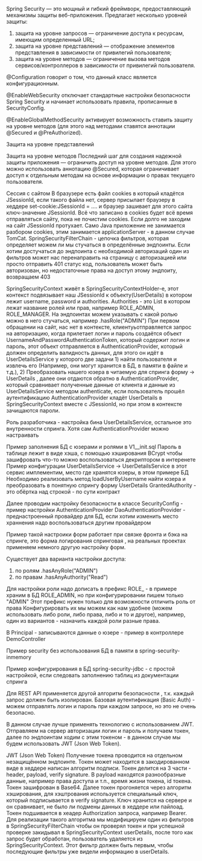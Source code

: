 Spring Security — это мощный и гибкий фреймворк, предоставляющий механизмы защиты веб-приложения. Предлагает несколько
уровней защиты:
1) защита на уровне запросов — ограничение доступа к ресурсам, имеющим определенный URL;
2) защита на уровне представлений — отображение элементов представления в зависимости от привилегий пользователя;
3) защита на уровне методов — ограничение вызова методов сервисов/контроллеров в зависимости от привилегий пользователя.

@Configuration говорит о том, что данный класс является конфигурационным.

@EnableWebSecurity отключает стандартные настройки безопасности Spring Security и начинает использовать правила,
прописанные в SecurityConfig.

@EnableGlobalMethodSecurity активирует возможность ставить защиту на уровне методов (для этого над методами ставятся
аннотации @Secured и @PreAuthorized).

Защита на уровне представлений

Защита на уровне методов
Последний шаг для создания надежной защиты приложения — ограничить доступ на уровне методов. Для этого можно
использовать аннотацию @Secured, которая ограничивает доступ к отдельным методам на основе информации о правах
текущего пользователя.


Сессия с сайтом
В бразузере есть файл cookies в который кладётся JSessionId, если такого файла нет, сервер присылает браузеру в хеддере
set-cookie:JSessionId = ....  и браузер зашивает для этого сайта ключ-значение JSessionId. Всё что записано в cookies
будет всё время отправляться сайту, пока не почистим cookies. Если долго не заходим на сайт JSessionId протухает.
Само Java приложение не занимается разбором cookies, этим занимается applicationServer - в данном случае TomCat.
SpringSecurityFilterChain - цепочка фильтров, которая определяет можем ли мы стучаться в определённые эндпоинты.
Если хотим достучаться до эндпоинта с необходимой авторизаций один из фильтров может нас перенаправить на страницу
с авторизацией или просто отправить 401 статус код, пользователь может быть авторизован, но недостаточные права
на доступ этому эндпоиту, возвращаем 403

SpringSecurityContext живёт в SpringSecurityContextHolder-е, этот контекст подвязывает наш JSessionId к объекту(UserDetails)
в котором лежит username, password и authorities.
Authorities - это List<String> в котором лежат название ролей или прав, например
ROLE_ADMIN, ROLE_MANAGER. На эндпоинтах можем указывать с какой ролью можно в него стучаться, например .hasRole("ADMIN")
При первом обращении на сайт, нас нет в контексте, клиентуьотправляется запрос на авторизацию, когда прилетает логин и
пароль создаётся объект UsernameAndPasswordAuthenticationToken, который содержит логин и пароль, этот объект отправляется
в AuthenticationProvider, который должен определить валидность данных, для этого он идёт в UserDetailsService у которого
две задачи 1) найти пользователя и извлечь его (Например, они могут хранится в БД, в памяти в файле и т.д.),
2) Преобразовать нашего юзера в читаемую для спринга форму -> UserDetails , далее они отдаются обратно в
AuthenticationProvider, который сравнивает полученные данные от клиента и данные из UserDetailsService методом authenticate,
если пользователь прошёл аутентификацию AuthenticationProvider кладёт UserDetails в SpringSecurityContext вместе с JSessionId,
но при этом в контексте зачищаются пароли.

Роль разработчика - настройка бина UserDetailsService, остальное это внутренности спринга.
Хотя сам AuthenticationProvider можно настраивать

Пример заполнения БД с юзерами и ролями в V1__init.sql
Пароль в таблице лежит в виде хэша, с помощью хэширования BCrypt чтобы зашифровать что-то можно воспользоваться декриптором в интеренете
Пример конфигурации UserDetailsService -> UserDetailsService в этот сервис имплементим, место где хранятся юзеры, в этом примере БД
Необходимо реализовать метод loadUserByUsername найти юзера и преобразовать в понятную спрингу форму UserDetails
GrantedAuthority - это обёртка над строкой - по сути контракт

Далее проводим настройку безопасности в классе SecurityConfig - пример настройки AuthenticationProvider
DaoAuthenticationProvider - преднастроенный провайдер для БД, если хотим изменить место храннения надо воспользоваться
другим провайдером

Пример такой настроики форм работает при связке фронта и бэка на спринге, это форма логирования спринговая , на реальных
проектах применяем немного другую настройку форм.

Существует два варианта настройки доступа:
1) по ролям .hasAnyRole("ADMIN")
2) по правам .hasAnyAuthority("Read")

Для настройки роли надо дописать в префикс ROLE_ - в примере храним в БД ROLE_ADMIN, но при конфигурировании пишем только "ADMIN"
Этот префикс нужен только для возможности отличить роль от права
Конфигурировать их мы можем как нам удобнее (можем использовать либо роли, либо права, либо и то и другое), например,
один из вариантов - назначить каждой роли разные права.

В Principal - записываются данные о юзере - пример в контроллере DemoController

Пример security без использования БД в памяти в spring-security-inmemory

Пример конфигурирования в БД spring-security-jdbc - с простой настройкой, если следовать заполнению таблиц из документации спринга

Для REST API применяется другой алгоритм безопасности , т.к. каждый запрос должен быть изолирован. 
Базовая аутентификация (Basic Auth) - можем отправлять логин и пароль при каждом запросе, но это не очень безопасно.

В данном случае лучше применять технологию c использованием JWT.
Отправляем на сервер авторизации логин и пароль и получаем токен, далее по эндпоинтам ходим с этим токеном - в данном 
случае мы будем использовать JWT (Json Web Token). 

JWT (Json Web Token)
Получение токена проводится на отдельном незащищённом эндпоинте. Токен может находится в
закодированном виде в хеддере написан алгоритм подписи.
Токен делится на 3 части - header, payload, verify signature. В payload находятся разнообразные данные, например
права доступа и т.п., время жизни токена, id токена. Токен зашифрован в Base64. Далее токен прогоняется через алгоритм 
хэширования, для хэштрования используется специальный ключ, который подписывается в verify signature. Ключ хранится на 
сервере и он сравнивает, не было ли подмены данных в хеддере или пайлоад. Токен подшивается в хеадер Authorization запроса,
например Bearer.
Для реализации такого алгоритма мы модифицируем один из фильтров в SpringSecurityFilterChain чтобы он проверял токен и
при успешной проверке закидывал в SpringSecurityContext userDetails, после того как запрос будет обработан, пользователь
удаляется из SpringSecurityContext. Этот фильтр должен быть первым, чтобы последующие фильтры уже видели информацию в userDetails.


